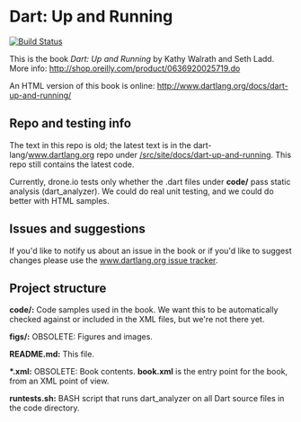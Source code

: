 Dart: Up and Running
=============

[![Build Status](https://drone.io/github.com/dart-lang/dart-up-and-running-book/status.png)](https://drone.io/github.com/dart-lang/dart-up-and-running-book/latest)

This is the book _Dart: Up and Running_ by Kathy Walrath and Seth Ladd.
More info: http://shop.oreilly.com/product/0636920025719.do

An HTML version of this book is online:
http://www.dartlang.org/docs/dart-up-and-running/


Repo and testing info
-----------
The text in this repo is old; the latest text is in the
dart-lang/www.dartlang.org repo under
[/src/site/docs/dart-up-and-running](https://github.com/dart-lang/www.dartlang.org/tree/master/src/site/docs/dart-up-and-running).
This repo still contains the latest code.

Currently, drone.io tests only whether the .dart files under **code/** pass static analysis (dart_analyzer).
We could do real unit testing, and we could do better with HTML samples.

Issues and suggestions
----------------------
If you'd like to notify us about an issue in the book or if you'd like to suggest changes please use the [www.dartlang.org issue tracker](https://github.com/dart-lang/www.dartlang.org/labels/UpAndRunning).

Project structure
---------------------

**code/:**
	Code samples used in the book. We want this to be automatically checked
	against or included in the XML files, but we're not there yet.

**figs/:**
	OBSOLETE: Figures and images.

**README.md:**
	This file.

**\*.xml:** 
	OBSOLETE: Book contents. **book.xml** is the entry point for the book, from an
	XML point of view.
	
**runtests.sh:**
       BASH script that runs dart_analyzer on all Dart source files in the code directory.
